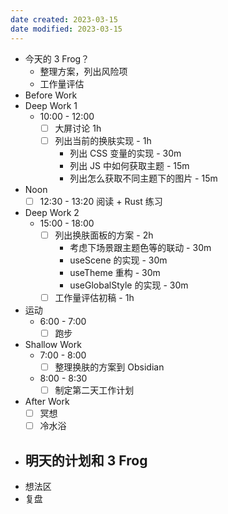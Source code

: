 ```yaml
---
date created: 2023-03-15 
date modified: 2023-03-15
---
```

- 今天的 3 Frog？
	- 整理方案，列出风险项
	- 工作量评估
- Before Work
- Deep Work 1
	- 10:00 - 12:00
		- [ ] 大屏讨论 1h
		- [ ] 列出当前的换肤实现 - 1h
			- 列出 CSS 变量的实现 - 30m
			- 列出 JS 中如何获取主题 - 15m
			- 列出怎么获取不同主题下的图片 - 15m
- Noon
	- [ ] 12:30 - 13:20 阅读 + Rust 练习
- Deep Work 2
	- 15:00 - 18:00
		- [ ] 列出换肤面板的方案 - 2h
			- 考虑下场景跟主题色等的联动 - 30m
			- useScene 的实现 - 30m
			- useTheme 重构 - 30m
			- useGlobalStyle 的实现 - 30m
		- [ ] 工作量评估初稿 - 1h
- 运动
	- 6:00 - 7:00
		- [ ] 跑步
- Shallow Work
	- 7:00 - 8:00
		- [ ] 整理换肤的方案到 Obsidian
	- 8:00 - 8:30
		- [ ] 制定第二天工作计划
- After Work
	- [ ] 冥想
	- [ ] 冷水浴
- 明天的计划和 3 Frog
	- 
- 想法区
- 复盘
